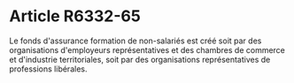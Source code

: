 # Article R6332-65

  
Le fonds d'assurance formation de non-salariés est créé soit par des organisations d'employeurs représentatives et des chambres de commerce et d'industrie territoriales, soit par des organisations représentatives de professions libérales.